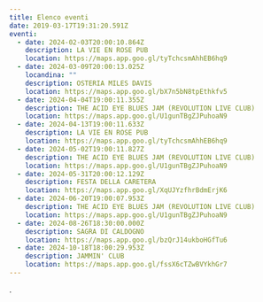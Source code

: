 ```yaml
---
title: Elenco eventi
date: 2019-03-17T19:31:20.591Z
eventi:
  - date: 2024-02-03T20:00:10.864Z
    description: LA VIE EN ROSE PUB
    location: https://maps.app.goo.gl/tyTchcsmAhhEB6hq9
  - date: 2024-03-09T20:00:13.025Z
    locandina: ""
    description: OSTERIA MILES DAVIS
    location: https://maps.app.goo.gl/bX7n5bN8tpEthkfv5
  - date: 2024-04-04T19:00:11.355Z
    description: THE ACID EYE BLUES JAM (REVOLUTION LIVE CLUB)
    location: https://maps.app.goo.gl/U1gunTBgZJPuhoaN9
  - date: 2024-04-13T19:00:11.633Z
    description: LA VIE EN ROSE PUB
    location: https://maps.app.goo.gl/tyTchcsmAhhEB6hq9
  - date: 2024-05-02T19:00:11.827Z
    description: THE ACID EYE BLUES JAM (REVOLUTION LIVE CLUB)
    location: https://maps.app.goo.gl/U1gunTBgZJPuhoaN9
  - date: 2024-05-31T20:00:12.129Z
    description: FESTA DELLA CARETERA
    location: https://maps.app.goo.gl/XqUJYzfhrBdmErjK6
  - date: 2024-06-20T19:00:07.953Z
    description: THE ACID EYE BLUES JAM (REVOLUTION LIVE CLUB)
    location: https://maps.app.goo.gl/U1gunTBgZJPuhoaN9
  - date: 2024-08-26T18:30:00.000Z
    description: SAGRA DI CALDOGNO
    location: https://maps.app.goo.gl/bzQrJ14ukboHGfTu6
  - date: 2024-10-18T18:00:29.953Z
    description: JAMMIN' CLUB
    location: https://maps.app.goo.gl/fssX6cTZwBVYkhGr7
---
```

.
